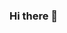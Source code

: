 ### Hi there 👋

<!--
**oregonizedjoshua/oregonizedjoshua** is a ✨ _special_ ✨ repository because its `README.md` (this file) appears on your GitHub profile.

Here are some ideas to get you started:

###- 🔭 I’m currently working on ...debugging as uch code as possible for the practice.
- 🌱 I’m currently learning ...swift.
- 👯 I’m looking to collaborate on ...generative identifying applications.
- 🤔 I’m looking for help with ...inspiration.
- 💬 Ask me about ...corvettes and rockets.
- 📫 How to reach me: ...email.
- 😄 Pronouns: ...He/Him.
- ⚡ Fun fact: ...I have 5 chihuahuas and a pitbull.
-->
